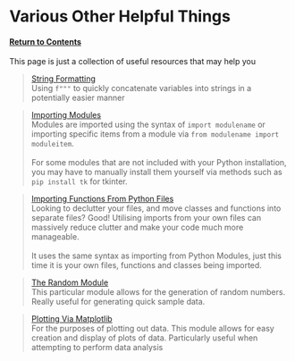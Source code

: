 # Various Other Helpful Things

#### [Return to Contents](../README.md)

This page is just a collection of useful resources that may help you

> [String Formatting](https://www.w3schools.com/python/python_string_formatting.asp)
<br> Using `f"""` to quickly concatenate variables into strings in a potentially 
easier manner

> [Importing Modules](https://realpython.com/python-import/)
<br> Modules are imported using the syntax of `import modulename` or importing specific 
items from a module via `from modulename import moduleitem`. 
<br><br> For some modules that are not included with your Python installation, you may 
have to manually install them yourself via methods such as `pip install tk` for tkinter.

> [Importing Functions From Python Files](https://www.geeksforgeeks.org/python-call-function-from-another-file/)
<br> Looking to declutter your files, and move classes and functions into separate files?
Good! Utilising imports from your own files can massively reduce clutter and make your code
much more manageable.
<br><br> It uses the same syntax as importing from Python Modules, just this time it is your own
files, functions and classes being imported.

> [The Random Module](https://www.w3schools.com/python/module_random.asp) 
<br> This particular module allows for the generation of random numbers. Really useful for
generating quick sample data.

> [Plotting Via Matplotlib](https://www.w3schools.com/python/matplotlib_pyplot.asp)
<br> For the purposes of plotting out data. This module allows for easy creation and 
display of plots of data. Particularly useful when attempting to perform data analysis